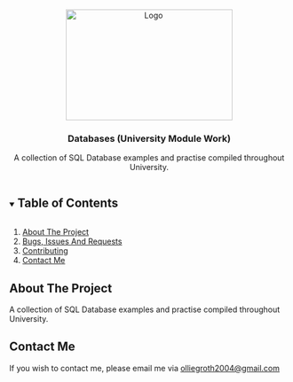 <br />
<p align="center">
  <img src="https://t3.ftcdn.net/jpg/03/06/93/82/360_F_306938279_ezPVDtcNE0Q2Z1JOFPfYowmvFbzp1T4W.jpg" alt="Logo" width="300" height="200">
  <a href="https://github.com/olliegroth/Othello-AI">
  </a>

  <h3 align="center">Databases (University Module Work)</h3>

  <p align="center">
    A collection of SQL Database examples and practise compiled throughout University.
  </p>

<details open="open">
  <summary><h2 style="display: inline-block">Table of Contents</h2></summary>
  <ol>
    <li>
      <a href="#about-the-project">About The Project</a>
    </li>
    <li><a href="#bugs-issues-and-requests">Bugs, Issues And Requests</a></li>
    <li><a href="#contributing">Contributing</a></li>
    <li><a href="#contact-me">Contact Me</a></li>
  </ol>
</details>



## About The Project

A collection of SQL Database examples and practise compiled throughout University.


## Contact Me 

If you wish to contact me, please email me via olliegroth2004@gmail.com
